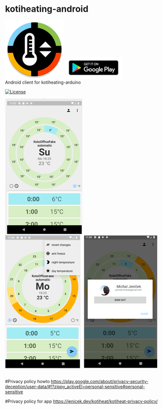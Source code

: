 # kotiheating-android

![RemoteControlLauncher](./app/src/main/res/mipmap-xxxhdpi/ic_launcher_round.png "RemoteControlLauncher") <a href="https://play.google.com/store/apps/details?id=cz.kotox.kotiheating"><img src="./extras/banner/google-play-badge.png" height="72"/></a>&nbsp;<br/>
Android client for kotiheating-arduino  
  
[![License](https://img.shields.io/badge/License-Apache%202.0-blue.svg)](https://opensource.org/licenses/Apache-2.0)
  
![RemoteControlMain](./extras/screens/kh_main.png "RemoteControlMain")&nbsp;
![RemoteControlQuickOption](./extras/screens/kh_quick_option.png "RemoteControlQuickOption") &nbsp;
![RemoteControlUser](./extras/screens/kh_user.png "RemoteControlUser")&nbsp;<br/><br/>


#Privacy policy howto
https://play.google.com/about/privacy-security-deception/user-data/#!?zippy_activeEl=personal-sensitive#personal-sensitive


#Privacy policy for app
https://jenicek.dev/kotiheat/kotiheat-privacy-policy/